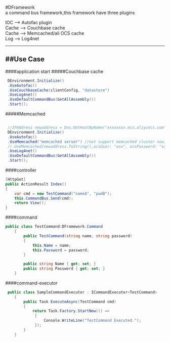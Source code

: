 #DFramework    
a command bus framework,this framework have three plugins

IOC     --> Autofac plugin   
Cache   --> Couchbase cache   
Cache   --> Memcached/ali OCS cache  
Log     --> Log4net   

----------


##Use Case
----------
####application start
#####Couchbase cache
```csharp
 DEnvironment.Initialize()
 .UseAutofac()
 .UseCouchbaseCache(clientConfig, "datastore")
 .UseLog4net()
 .UseDefaultCommandBus(GetAllAssembly())
 .Start();
```
#####Memcached
```csharp

 //IPAddress newaddress = Dns.GetHostByName("xxxxxxxx.ocs.aliyuncs.com").AddressList.FirstOrDefault();
 DEnvironment.Initialize()
 .UseAutofac()
 .UseMemcached("memcached server") //not support memcached cluster now, will support later
 //.UseMemcached(newaddress.ToString(),ocsUser: "xxx", ocsPassword: "xxx")
 .UseLog4net()
 .UseDefaultCommandBus(GetAllAssembly())
 .Start();
```

####controller

```csharp
[HttpGet]
public ActionResult Index()
{
    var cmd = new TestCommand("nameA", "pwdB");
    this.CommandBus.Send(cmd);
    return View();
}
```


####command
```csharp
public class TestCommand:DFramework.Command
    {
        public TestCommand(string name, string password)
        {
            this.Name = name;
            this.Password = password;
        }

        public string Name { get; set; }
        public string Password { get; set; }
    }
```

####command-executor
```csharp
 public class SampleCommandExecutor : ICommandExecutor<TestCommand>
    {
        public Task ExecuteAsync(TestCommand cmd)
        {
            return Task.Factory.StartNew(() =>
             {
                 Console.WriteLine("TestCommand Executed.");
             });
        }
    }
```
